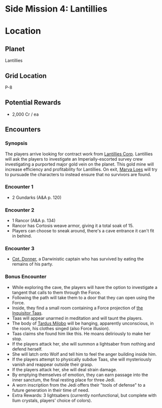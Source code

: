 # Side Mission 4: Lantillies

# Location
## Planet
Lantillies

## Grid Location
P-8

## Potential Rewards
* 2,000 Cr / ea
## Encounters

### Synopsis
The players arrive looking for contract work from [Lantillies Corp](../../../organizations/lantillies_corp.md). Lantillies
will ask the players to investigate an Imperially-escorted survey crew investigating a purported major gold vein on the planet.
This gold mine will increase efficiency and profitability for Lantillies. On exit, [Marva Loes](../../../characters/npcs/marva_loes.md)
will try to pursuade the characters to instead ensure that no survivors are found.

### Encounter 1
* 2 Gundarks (A&A p. 120)

### Encounter 2
* 1 Rancor (A&A p. 134)
* Rancor has Cortosis weave armor, giving it a total soak of 15.
* Players can choose to sneak around, there's a cave entrance it can't fit in behind.

### Encounter 3
* [Cpt. Donner](../../../characters/npcs/mercutio_donner.md), a Darwinistic captain who has survived by eating the remains of his party.

### Bonus Encounter
* While exploring the cave, the players will have the option to investigate a tangent that calls to them through the Force.
* Following the path will take them to a door that they can open using the Force.
* Inside, they find a small room containing a Force projection of [the Inquisitor Taas](../../../characters/npcs/taas.md).
* Taas will appear unarmed in meditation and will taunt the players.
* The body of [Tardus Milobo](../../../characters) will be hanging, apparently unconscious, in the room, his clothes singed (also Force illusion).
* Taas claims she found him like this. He moans deliriously to make her stop.
* If the players attack her, she will summon a lightsaber from nothing and defend herself.
* She will latch onto Wolf and tell him to feel the anger building inside him.
* If the players attempt to physically subdue Taas, she will mysteriously vanish and reappear outside their grasp.
* If the players attack her, she will deal strain damage.
* By emptying themselves of emotion, they can earn passage into the inner sanctum, the final resting place for three Jedi.
* A worn inscription from the Jedi offers their "tools of defense" to a future generation in their time of need.
* Extra Rewards: 3 lightsabers (currently nonfunctional, but complete with Ilum crystals, players' choice of colors).
